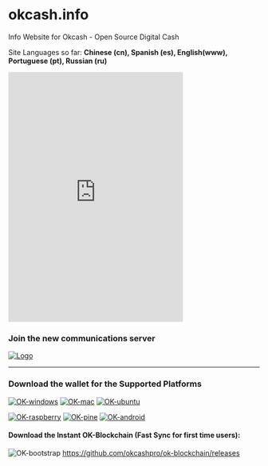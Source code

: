 # okcash.info
Info Website for Okcash - Open Source Digital Cash

Site Languages so far: **Chinese (cn), Spanish (es), English(www), Portuguese (pt), Russian (ru)**

<iframe src="https://discordapp.com/widget?id=213747404745211904&theme=dark" width="350" height="500" allowtransparency="true" frameborder="0"></iframe>

### Join the new communications server
<a href="https://discord.gg/grvpc8c">
    <img alt="Logo" src="https://discordapp.com/api/guilds/213747404745211904/widget.png?style=banner2">
  </a>

-------------------

### Download the wallet for the Supported Platforms

[![OK-windows](http://i.imgur.com/kJIvcip.png)](http://okcash.info/#jf_download) [![OK-mac](http://i.imgur.com/eW5Hlpc.png)](http://okcash.info/#jf_download) [![OK-ubuntu](http://imgur.com/orQ2ta4.png)](http://okcash.info/#jf_download) 

[![OK-raspberry](http://imgur.com/UJNvyax.png)](http://okcash.info/#jf_download)  [![OK-pine](http://imgur.com/bUpbcNL.png)](http://okcash.info/#jf_download) [![OK-android](http://i.imgur.com/Tx4q5Dc.png)](http://okcash.info/#jf_download)

#### Download the Instant OK-Blockchain (Fast Sync for first time users): 
![OK-bootstrap](http://i.imgur.com/edwu0MM.png) https://github.com/okcashpro/ok-blockchain/releases
